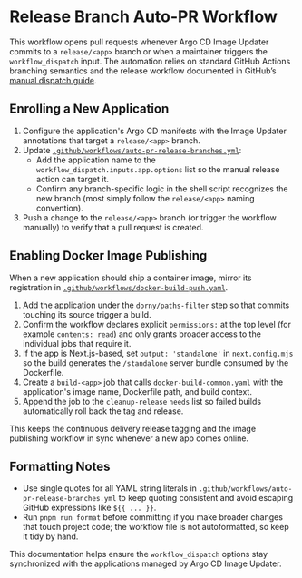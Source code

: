 # Release Branch Auto-PR Workflow

This workflow opens pull requests whenever Argo CD Image Updater commits to a `release/<app>` branch or when a maintainer triggers the `workflow_dispatch` input. The automation relies on standard GitHub Actions branching semantics and the release workflow documented in GitHub’s [manual dispatch guide](https://docs.github.com/actions/using-workflows/events-that-trigger-workflows#workflow_dispatch).

## Enrolling a New Application

1. Configure the application's Argo CD manifests with the Image Updater annotations that target a `release/<app>` branch.
2. Update [`.github/workflows/auto-pr-release-branches.yml`](../.github/workflows/auto-pr-release-branches.yml):
   - Add the application name to the `workflow_dispatch.inputs.app.options` list so the manual release action can target it.
   - Confirm any branch-specific logic in the shell script recognizes the new branch (most simply follow the `release/<app>` naming convention).
3. Push a change to the `release/<app>` branch (or trigger the workflow manually) to verify that a pull request is created.

## Enabling Docker Image Publishing

When a new application should ship a container image, mirror its registration in [`.github/workflows/docker-build-push.yaml`](../.github/workflows/docker-build-push.yaml).

1. Add the application under the `dorny/paths-filter` step so that commits touching its source trigger a build.
2. Confirm the workflow declares explicit `permissions:` at the top level (for example `contents: read`) and only grants broader access to the individual jobs that require it.
3. If the app is Next.js-based, set `output: 'standalone'` in `next.config.mjs` so the build generates the `/standalone` server bundle consumed by the Dockerfile.
4. Create a `build-<app>` job that calls `docker-build-common.yaml` with the application's image name, Dockerfile path, and build context.
5. Append the job to the `cleanup-release` `needs` list so failed builds automatically roll back the tag and release.

This keeps the continuous delivery release tagging and the image publishing workflow in sync whenever a new app comes online.

## Formatting Notes

- Use single quotes for all YAML string literals in `.github/workflows/auto-pr-release-branches.yml` to keep quoting consistent and avoid escaping GitHub expressions like `${{ ... }}`.
- Run `pnpm run format` before committing if you make broader changes that touch project code; the workflow file is not autoformatted, so keep it tidy by hand.

This documentation helps ensure the `workflow_dispatch` options stay synchronized with the applications managed by Argo CD Image Updater.
